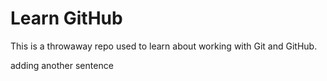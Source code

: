 ﻿# Learn GitHub

This is a throwaway repo used to learn about working with Git and GitHub.

adding another sentence
